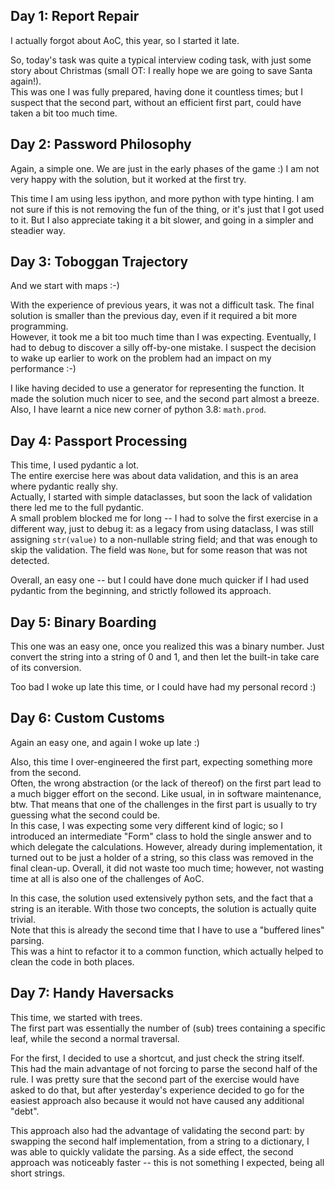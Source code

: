 ## Day 1: Report Repair

I actually forgot about AoC, this year, so I started it late.

So, today's task was quite a typical interview coding task, with just some story
about Christmas (small OT: I really hope we are going to save Santa again!).  
This was one I was fully prepared, having done it countless times; but I suspect
that the second part, without an efficient first part, could have taken a bit
too much time.


## Day 2: Password Philosophy

Again, a simple one. We are just in the early phases of the game :)
I am not very happy with the solution, but it worked at the first try.

This time I am using less ipython, and more python with type hinting. I am not
sure if this is not removing the fun of the thing, or it's just that I got used
to it. But I also appreciate taking it a bit slower, and going in a simpler
and steadier way.


## Day 3: Toboggan Trajectory

And we start with maps :-)

With the experience of previous years, it was not a difficult task. The final
solution is smaller than the previous day, even if it required a bit more
programming.  
However, it took me a bit too much time than I was expecting. Eventually, I had
to debug to discover a silly off-by-one mistake. I suspect the decision to wake
up earlier to work on the problem had an impact on my performance :-)  

I like having decided to use a generator for representing the function. It made
the solution much nicer to see, and the second part almost a breeze.  
Also, I have learnt a nice new corner of python 3.8: `math.prod`.


## Day 4: Passport Processing

This time, I used pydantic a lot.  
The entire exercise here was about data validation, and this is an area where
pydantic really shy.  
Actually, I started with simple dataclasses, but soon the lack of validation
there led me to the full pydantic.  
A small problem blocked me for long -- I had to solve the first exercise in a
different way, just to debug it: as a legacy from using dataclass, I was still
assigning `str(value)` to a non-nullable  string field; and that was enough to
skip the validation. The field was `None`, but for some reason that was not
detected.

Overall, an easy one -- but I could have done much quicker if I had used
pydantic from the beginning, and strictly followed its approach.


## Day 5: Binary Boarding

This one was an easy one, once you realized this was a binary number.
Just convert the string into a string of 0 and 1, and then let the built-in
take care of its conversion.

Too bad I woke up late this time, or I could have had my personal record :)


## Day 6: Custom Customs

Again an easy one, and again I woke up late :)

Also, this time I over-engineered the first part, expecting something more from
the second.  
Often, the wrong abstraction (or the lack of thereof) on the first part lead to
a much bigger effort on the second. Like usual, in in software maintenance, btw.
That means that one of the challenges in the first part is usually to try
guessing what the second could be.  
In this case, I was expecting some very different kind of logic; so I introduced
an intermediate "Form" class to hold the single answer and to which delegate the
calculations. However, already during implementation, it turned out to be just a
holder of a string, so this class was removed in the final clean-up. Overall, it
did not waste too much time; however, not wasting time at all is also one of the
challenges of AoC.

In this case, the solution used extensively python sets, and the fact that a
string is an iterable. With those two concepts, the solution is actually quite
trivial.  
Note that this is already the second time that I have to use a "buffered lines"
parsing.  
This was a hint to refactor it to a common function, which actually helped to 
clean the code in both places.


## Day 7: Handy Haversacks

This time, we started with trees.  
The first part was essentially the number of (sub) trees containing a specific
leaf, while the second a normal traversal.

For the first, I decided to use a shortcut, and just check the string itself.  
This had the main advantage of not forcing to parse the second half of the
rule. I was pretty sure that the second part of the exercise would have asked to
do that, but after yesterday's experience decided to go for the easiest approach
also because it would not have caused any additional "debt".

This approach also had the advantage of validating the second part: by swapping
the second half implementation, from a string to a dictionary, I was able to
quickly validate the parsing. As a side effect, the second approach was
noticeably faster -- this is not something I expected, being all short strings.

